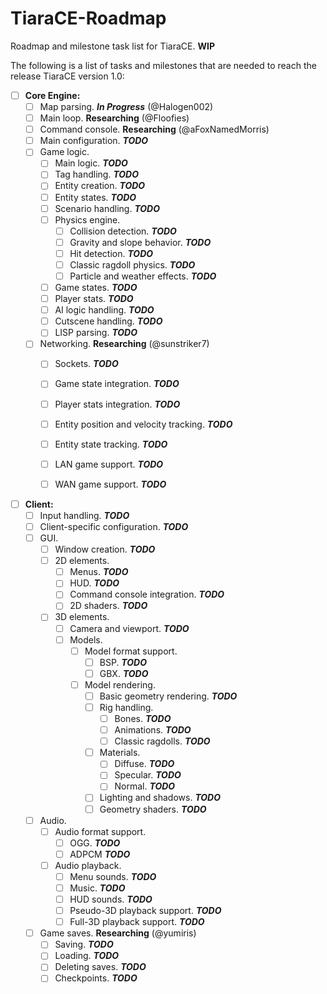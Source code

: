 # TiaraCE-Roadmap
Roadmap and milestone task list for TiaraCE. **WIP**

The following is a list of tasks and milestones that are needed to reach the release TiaraCE version 1.0:

-   [ ] **Core Engine:**
    -   [ ] Map parsing. _**In Progress**_ (@Halogen002)
    -   [ ] Main loop. **Researching** (@Floofies)
    -   [ ] Command console. **Researching** (@aFoxNamedMorris)
    -   [ ] Main configuration. _**TODO**_
    -   [ ] Game logic.
        -   [ ] Main logic. _**TODO**_
        -   [ ] Tag handling. _**TODO**_
        -   [ ] Entity creation. _**TODO**_
        -   [ ] Entity states. _**TODO**_
        -   [ ] Scenario handling. _**TODO**_
        -   [ ] Physics engine.
            -   [ ] Collision detection. _**TODO**_
            -   [ ] Gravity and slope behavior. _**TODO**_
            -   [ ] Hit detection. _**TODO**_
            -   [ ] Classic ragdoll physics. _**TODO**_
            -   [ ] Particle and weather effects. _**TODO**_
        -   [ ] Game states. _**TODO**_
        -   [ ] Player stats. _**TODO**_
        -   [ ] AI logic handling. _**TODO**_
        -   [ ] Cutscene handling. _**TODO**_
        -   [ ] LISP parsing. _**TODO**_
    -   [ ] Networking. **Researching** (@sunstriker7)
        -   [ ] Sockets. _**TODO**_
        -   [ ] Game state integration. _**TODO**_
        -   [ ] Player stats integration. _**TODO**_
        -   [ ] Entity position and velocity tracking. _**TODO**_
        -   [ ] Entity state tracking. _**TODO**_
        -   [ ] LAN game support. _**TODO**_
        -   [ ] WAN game support. _**TODO**_


-   [ ] **Client:**
    -   [ ] Input handling. _**TODO**_
    -   [ ] Client-specific configuration. _**TODO**_
    -   [ ] GUI.
        -   [ ] Window creation. _**TODO**_
        -   [ ] 2D elements.
            -   [ ] Menus. _**TODO**_
            -   [ ] HUD. _**TODO**_
            -   [ ] Command console integration. _**TODO**_
            -   [ ] 2D shaders. _**TODO**_
        -   [ ] 3D elements.
            -   [ ] Camera and viewport. _**TODO**_
            -   [ ] Models.
                -   [ ] Model format support.
                    -   [ ] BSP. _**TODO**_
                    -   [ ] GBX. _**TODO**_
                -   [ ] Model rendering.
                    -   [ ] Basic geometry rendering. _**TODO**_
                    -   [ ] Rig handling.
                        -   [ ] Bones. _**TODO**_
                        -   [ ] Animations. _**TODO**_
                        -   [ ] Classic ragdolls. _**TODO**_
                    -   [ ] Materials.
                        -   [ ] Diffuse. _**TODO**_
                        -   [ ] Specular. _**TODO**_
                        -   [ ] Normal. _**TODO**_
                    -   [ ] Lighting and shadows. _**TODO**_
                    -   [ ] Geometry shaders. _**TODO**_
    -   [ ] Audio.
        -   [ ] Audio format support.
            -   [ ] OGG. _**TODO**_
            -   [ ] ADPCM _**TODO**_
        -   [ ] Audio playback.
            -   [ ] Menu sounds. _**TODO**_
            -   [ ] Music. _**TODO**_
            -   [ ] HUD sounds. _**TODO**_
            -   [ ] Pseudo-3D playback support. _**TODO**_
            -   [ ] Full-3D playback support. _**TODO**_
    -   [ ] Game saves. **Researching** (@yumiris)
        -   [ ] Saving. _**TODO**_
        -   [ ] Loading. _**TODO**_
        -   [ ] Deleting saves. _**TODO**_
        -   [ ] Checkpoints. _**TODO**_
